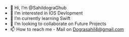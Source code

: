 - 👋 Hi, I’m @SahildograGhub
- 👀 I’m interested in IOS Devlopment
- 🌱 I’m currently learning Swift
- 💞️ I’m looking to collaborate on Future Projects
- 📫 How to reach me - Mail on Dograsahil4@gmail.com

<!---
SahildograGhub/SahildograGhub is a ✨ special ✨ repository because its `README.md` (this file) appears on your GitHub profile.
You can click the Preview link to take a look at your changes.
--->
